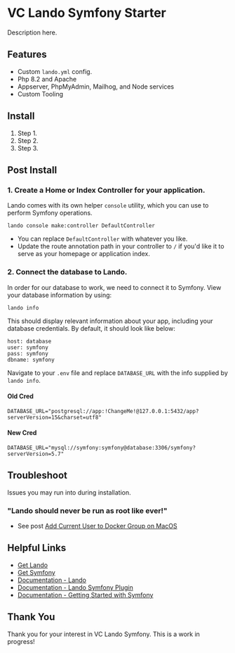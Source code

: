 # VC Lando Symfony Starter

Description here.

## Features

- Custom `lando.yml` config.
- Php 8.2 and Apache
- Appserver, PhpMyAdmin, Mailhog, and Node services
- Custom Tooling

## Install

1. Step 1.
2. Step 2.
3. Step 3.

## Post Install

### 1. Create a Home or Index Controller for your application.

Lando comes with its own helper `console` utility, which you can use to perform Symfony operations.

`lando console make:controller DefaultController`

- You can replace `DefaultController` with whatever you like.  
- Update the route annotation path in your controller to `/` if you'd like it to serve as your homepage or application index.

### 2. Connect the database to Lando.

In order for our database to work, we need to connect it to Symfony.  View your database information by using:

`lando info`

This should display relevant information about your app, including your database credentials.  By default, it should look like below:

```
host: database
user: symfony
pass: symfony
dbname: symfony
```

Navigate to your `.env` file and replace `DATABASE_URL` with the info supplied by `lando info`.

#### Old Cred

`DATABASE_URL="postgresql://app:!ChangeMe!@127.0.0.1:5432/app?serverVersion=15&charset=utf8"`

#### New Cred

`DATABASE_URL="mysql://symfony:symfony@database:3306/symfony?serverVersion=5.7"
`

## Troubleshoot

Issues you may run into during installation.

### "Lando should never be run as root like ever!"

- See post [Add Current User to Docker Group on MacOS](https://stackoverflow.com/questions/70369278/how-to-add-the-current-user-to-the-docker-group-on-macos)

## Helpful Links

- [Get Lando](https://lando.dev/)
- [Get Symfony](https://symfony.com/)
- [Documentation - Lando](https://docs.lando.dev/)
- [Documentation - Lando Symfony Plugin](https://docs.lando.dev/symfony/)
- [Documentation - Getting Started with Symfony](https://symfony.com/doc/current/setup.html)

## Thank You

Thank you for your interest in VC Lando Symfony.  This is a work in progress!